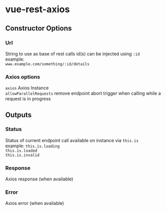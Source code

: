 # vue-rest-axios

## Constructor Options
### Url
String to use as base of rest calls
id(s) can be injected using `:id`  
example:  
`www.example.com/something/:id/details`  

### Axios options
`axios` Axios Instance  
`allowParallelRequests` remove endpoint abort trigger when calling while a request is in progress  

## Outputs
### Status
Status of current endpoint call available on instance via `this.is`  
example:
`this.is.loading`  
`this.is.loaded`  
`this.is.invalid`  

### Response
Axios response (when available)

### Error
Axios error (when available)




